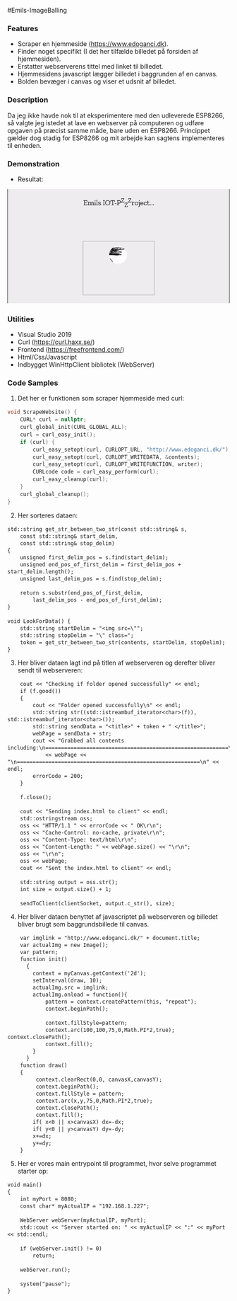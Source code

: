 #Emils-ImageBalling

### Features

- Scraper en hjemmeside (https://www.edoganci.dk).
- Finder noget specifikt (I det her tilfælde billedet på forsiden af hjemmesiden).
- Erstatter webserverens tittel med linket til billedet.
- Hjemmesidens javascript lægger billedet i baggrunden af en canvas.
- Bolden bevæger i canvas og viser et udsnit af billedet.

### Description
Da jeg ikke havde nok til at eksperimentere med den udleverede ESP8266, så valgte jeg istedet at lave en webserver på computeren og udføre opgaven på præcist samme måde, bare uden en ESP8266. Princippet gælder dog stadig for ESP8266 og mit arbejde kan sagtens implementeres til enheden. 

### Demonstration
- Resultat:

![](https://github.com/digitalInteraktion2019/IOTresources/blob/master/Emils-ImageBalling/Ressourcer/Demo.gif)


### Utilities
- Visual Studio 2019
- Curl (https://curl.haxx.se/)
- Frontend (https://freefrontend.com/)
- Html/Css/Javascript
- Indbygget WinHttpClient bibliotek (WebServer)

### Code Samples
1) Det her er funktionen som scraper hjemmeside med curl:
```c++
void ScrapeWebsite() {
	CURL* curl = nullptr;
	curl_global_init(CURL_GLOBAL_ALL);
	curl = curl_easy_init();
	if (curl) {
		curl_easy_setopt(curl, CURLOPT_URL, "http://www.edoganci.dk/");
		curl_easy_setopt(curl, CURLOPT_WRITEDATA, &contents);
		curl_easy_setopt(curl, CURLOPT_WRITEFUNCTION, writer);
		CURLcode code = curl_easy_perform(curl);
		curl_easy_cleanup(curl);
	}
	curl_global_cleanup();
}
```

2) Her sorteres dataen:
```
std::string get_str_between_two_str(const std::string& s,
	const std::string& start_delim,
	const std::string& stop_delim)
{
	unsigned first_delim_pos = s.find(start_delim);
	unsigned end_pos_of_first_delim = first_delim_pos + start_delim.length();
	unsigned last_delim_pos = s.find(stop_delim);

	return s.substr(end_pos_of_first_delim,
		last_delim_pos - end_pos_of_first_delim);
}

void LookForData() {
	std::string startDelim = "<img src=\"";
	std::string stopDelim = "\" class=";
	token = get_str_between_two_str(contents, startDelim, stopDelim);
}
```
3) Her bliver dataen lagt ind på titlen af webserveren og derefter bliver sendt til webserveren:
```
	cout << "Checking if folder opened successfully" << endl;
	if (f.good())
	{
		cout << "Folder opened successfully\n" << endl;
		std::string str((std::istreambuf_iterator<char>(f)), std::istreambuf_iterator<char>());
		std::string sendData = "<title>" + token + " </title>";
		webPage = sendData + str;
		cout << "Grabbed all contents including:\n==========================================================\n" 
			<< webPage << "\n==========================================================\n" << endl;
		errorCode = 200;
	}

	f.close();

	cout << "Sending index.html to client" << endl;
	std::ostringstream oss;
	oss << "HTTP/1.1 " << errorCode << " OK\r\n";
	oss << "Cache-Control: no-cache, private\r\n";
	oss << "Content-Type: text/html\r\n";
	oss << "Content-Length: " << webPage.size() << "\r\n";
	oss << "\r\n";
	oss << webPage;
	cout << "Sent the index.html to client" << endl;

	std::string output = oss.str();
	int size = output.size() + 1;

	sendToClient(clientSocket, output.c_str(), size);
```

4) Her bliver dataen benyttet af javascriptet på webserveren og billedet bliver brugt som baggrundsbillede til canvas.
```
	var imglink = "http://www.edoganci.dk/" + document.title;
	var actualImg = new Image();
	var pattern;
	function init()
	  {
	    context = myCanvas.getContext('2d');
	    setInterval(draw, 10);
	    actualImg.src = imglink;
	    actualImg.onload = function(){
	    	pattern = context.createPattern(this, "repeat");
		    context.beginPath();
		    
		    context.fillStyle=pattern;
		    context.arc(100,100,75,0,Math.PI*2,true); context.closePath();
		    context.fill();
	    }
	  }
	function draw()
	{
		 context.clearRect(0,0, canvasX,canvasY);
		 context.beginPath();
		 context.fillStyle = pattern;
		 context.arc(x,y,75,0,Math.PI*2,true);
		 context.closePath();
		 context.fill();
		if( x<0 || x>canvasX) dx=-dx; 
		if( y<0 || y>canvasY) dy=-dy; 
		x+=dx; 
		y+=dy;
	}
```
5) Her er vores main entrypoint til programmet, hvor selve programmet starter op:
```
void main()
{
	int myPort = 8080;
	const char* myActualIP = "192.168.1.227";

	WebServer webServer(myActualIP, myPort);
	std::cout << "Server started on: " << myActualIP << ":" << myPort << std::endl;

	if (webServer.init() != 0)
		return;

	webServer.run();

	system("pause");
}
```
